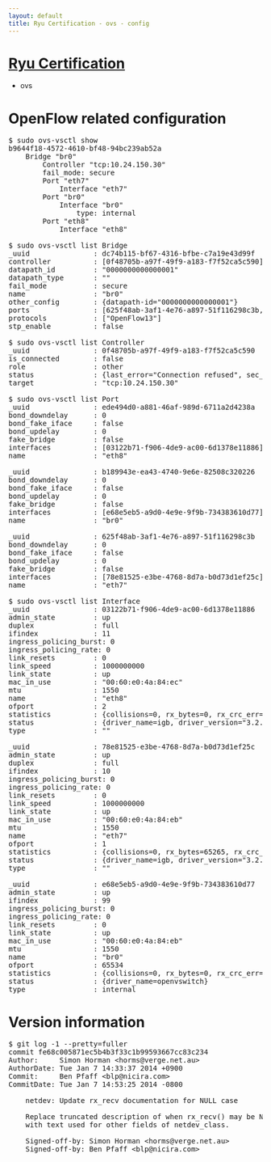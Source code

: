 ```yaml
---
layout: default
title: Ryu Certification - ovs - config
---
```

# [Ryu Certification](http://osrg.github.io/ryu/certification.html)
* ovs 

# OpenFlow related configuration
<pre>
$ sudo ovs-vsctl show
b9644f18-4572-4610-bf48-94bc239ab52a
    Bridge "br0"
        Controller "tcp:10.24.150.30"
        fail_mode: secure
        Port "eth7"
            Interface "eth7"
        Port "br0"
            Interface "br0"
                type: internal
        Port "eth8"
            Interface "eth8"

$ sudo ovs-vsctl list Bridge
_uuid               : dc74b115-bf67-4316-bfbe-c7a19e43d99f
controller          : [0f48705b-a97f-49f9-a183-f7f52ca5c590]
datapath_id         : "0000000000000001"
datapath_type       : ""
fail_mode           : secure
name                : "br0"
other_config        : {datapath-id="0000000000000001"}
ports               : [625f48ab-3af1-4e76-a897-51f116298c3b, b189943e-ea43-4740-9e6e-82508c320226, ede494d0-a881-46af-989d-6711a2d4238a]
protocols           : ["OpenFlow13"]
stp_enable          : false

$ sudo ovs-vsctl list Controller
_uuid               : 0f48705b-a97f-49f9-a183-f7f52ca5c590
is_connected        : false
role                : other
status              : {last_error="Connection refused", sec_since_connect="356", sec_since_disconnect="3", state=BACKOFF}
target              : "tcp:10.24.150.30"

$ sudo ovs-vsctl list Port
_uuid               : ede494d0-a881-46af-989d-6711a2d4238a
bond_downdelay      : 0
bond_fake_iface     : false
bond_updelay        : 0
fake_bridge         : false
interfaces          : [03122b71-f906-4de9-ac00-6d1378e11886]
name                : "eth8"

_uuid               : b189943e-ea43-4740-9e6e-82508c320226
bond_downdelay      : 0
bond_fake_iface     : false
bond_updelay        : 0
fake_bridge         : false
interfaces          : [e68e5eb5-a9d0-4e9e-9f9b-734383610d77]
name                : "br0"

_uuid               : 625f48ab-3af1-4e76-a897-51f116298c3b
bond_downdelay      : 0
bond_fake_iface     : false
bond_updelay        : 0
fake_bridge         : false
interfaces          : [78e81525-e3be-4768-8d7a-b0d73d1ef25c]
name                : "eth7"

$ sudo ovs-vsctl list Interface
_uuid               : 03122b71-f906-4de9-ac00-6d1378e11886
admin_state         : up
duplex              : full
ifindex             : 11
ingress_policing_burst: 0
ingress_policing_rate: 0
link_resets         : 0
link_speed          : 1000000000
link_state          : up
mac_in_use          : "00:60:e0:4a:84:ec"
mtu                 : 1550
name                : "eth8"
ofport              : 2
statistics          : {collisions=0, rx_bytes=0, rx_crc_err=0, rx_dropped=0, rx_errors=0, rx_frame_err=0, rx_over_err=0, rx_packets=0, tx_bytes=20536, tx_dropped=0, tx_errors=0, tx_packets=220}
status              : {driver_name=igb, driver_version="3.2.10-k", firmware_version="3.10-0"}
type                : ""

_uuid               : 78e81525-e3be-4768-8d7a-b0d73d1ef25c
admin_state         : up
duplex              : full
ifindex             : 10
ingress_policing_burst: 0
ingress_policing_rate: 0
link_resets         : 0
link_speed          : 1000000000
link_state          : up
mac_in_use          : "00:60:e0:4a:84:eb"
mtu                 : 1550
name                : "eth7"
ofport              : 1
statistics          : {collisions=0, rx_bytes=65265, rx_crc_err=0, rx_dropped=0, rx_errors=0, rx_frame_err=0, rx_over_err=0, rx_packets=660, tx_bytes=0, tx_dropped=0, tx_errors=0, tx_packets=0}
status              : {driver_name=igb, driver_version="3.2.10-k", firmware_version="3.10-0"}
type                : ""

_uuid               : e68e5eb5-a9d0-4e9e-9f9b-734383610d77
admin_state         : up
ifindex             : 99
ingress_policing_burst: 0
ingress_policing_rate: 0
link_resets         : 0
link_state          : up
mac_in_use          : "00:60:e0:4a:84:eb"
mtu                 : 1550
name                : "br0"
ofport              : 65534
statistics          : {collisions=0, rx_bytes=0, rx_crc_err=0, rx_dropped=0, rx_errors=0, rx_frame_err=0, rx_over_err=0, rx_packets=0, tx_bytes=0, tx_dropped=0, tx_errors=0, tx_packets=0}
status              : {driver_name=openvswitch}
type                : internal
</pre>

# Version information
<pre>
$ git log -1 --pretty=fuller
commit fe68c005871ec5b4b3f33c1b99593667cc83c234
Author:     Simon Horman &lt;horms@verge.net.au&gt;
AuthorDate: Tue Jan 7 14:33:37 2014 +0900
Commit:     Ben Pfaff &lt;blp@nicira.com&gt;
CommitDate: Tue Jan 7 14:53:25 2014 -0800

    netdev: Update rx_recv documentation for NULL case
    
    Replace truncated description of when rx_recv() may be NULL
    with text used for other fields of netdev_class.
    
    Signed-off-by: Simon Horman &lt;horms@verge.net.au&gt;
    Signed-off-by: Ben Pfaff &lt;blp@nicira.com&gt;
</pre>

